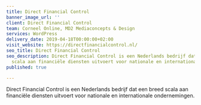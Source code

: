 ```yaml
---
title: Direct Financial Control
banner_image_url: ''
client: Direct Financial Control
team: Corneel Online, MD2 Mediaconcepts & Design
services: WordPress
delivery_date: 2019-04-18T00:00:00+02:00
visit_website: https://directfinancialcontrol.nl/
seo_title: Direct Financial Control
seo_description: Direct Financial Control is een Nederlands bedrijf dat een breed
  scala aan financiële diensten uitvoert voor nationale en internationale ondernemingen.
published: true

---
```

Direct Financial Control is een Nederlands bedrijf dat een breed scala aan financiële diensten uitvoert voor nationale en internationale ondernemingen.